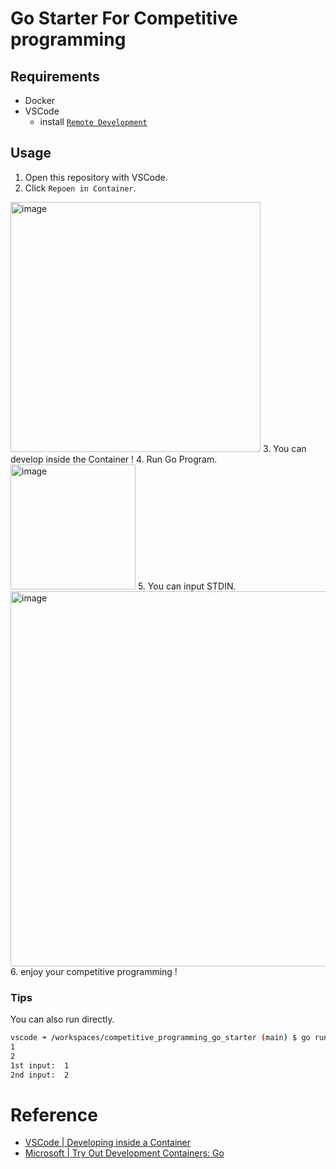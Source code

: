 # Go Starter For Competitive programming

## Requirements

- Docker
- VSCode
  - install [`Remote Development`](https://marketplace.visualstudio.com/items?itemName=ms-vscode-remote.vscode-remote-extensionpack)

## Usage

1. Open this repository with VSCode.
2. Click `Repoen in Container`.  
  <img width="400" alt="image" src="https://user-images.githubusercontent.com/23427957/181916516-c55c54fc-ad15-49b0-a33e-171188610936.png">
3. You can develop inside the Container !
4. Run Go Program.   
  <img height="200" alt="image" src="https://user-images.githubusercontent.com/23427957/181916608-7d7a7b3e-e01e-4eb2-8f99-ae0ee51f5ce0.png">
5. You can input STDIN.  
  <img width="600" alt="image" src="https://user-images.githubusercontent.com/23427957/181918285-83492d33-8d34-45d6-9584-d16f436a774b.png">
6. enjoy your competitive programming !

### Tips
You can also run directly.

```sh
vscode ➜ /workspaces/competitive_programming_go_starter (main) $ go run main.go 
1
2
1st input:  1
2nd input:  2
```

# Reference

- [VSCode | Developing inside a Container](https://code.visualstudio.com/docs/remote/containers)
- [Microsoft | Try Out Development Containers: Go](https://github.com/Microsoft/vscode-remote-try-go)
